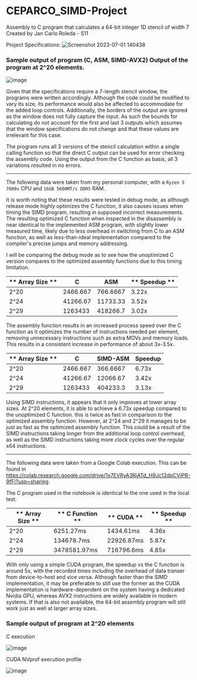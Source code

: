 # CEPARCO_SIMD-Project
Assembly to C program that calculates a 64-bit integer 1D stencil of width 7
Created by Jan Carlo Roleda - S11

Project Specifications:
![Screenshot 2023-07-01 140438](https://github.com/Bol3x/CEPARCO_SIMD-Project/assets/59347516/5fe9b7a8-ad38-4f46-8f79-1c7049f02d95)


### Sample output of program (C, ASM, SIMD-AVX2) Output of the program at 2^20 elements.
![image](https://github.com/Bol3x/CEPARCO_SIMD-Project/assets/59347516/c28d46ef-19aa-4b57-9c15-853addbbeb74)

Given that the specifications require a 7-length stencil window, the programs were written accordingly. 
Although the code could be modified to vary its size, its performance would also be affected to accommodate for the added loop controls. 
Additionally, the borders of the output are ignored as the window does not fully capture the input. 
As such the bounds for calculating do not account for the first and last 3 outputs
which assumes that the window specifications do not change and that these values are irrelevant for this case.

The program runs all 3 versions of the stencil calculation within a single calling function so that the direct C output can be used for error checking the assembly code. 
Using the output from the C function as basis, all 3 variations resulted in no errors. 

---
The following data were taken from my personal computer, with a `Ryzen 5 7600x` CPU and `16GB 5600MT/s DDR5` RAM.

It is worth noting that these results were tested in debug mode, as although release mode highly optimizes the C function, it also causes issues when timing the SIMD program, resulting in supposed incorrect measurements.
The resulting optimized C function when inspected in the disassembly is near identical to the implemented ASM program, with slightly lower measured time, likely due to less overhead in switching from C to an ASM function, as well as less-than-ideal implementation compared to the compiler's precise jumps and memory addressing.

I will be comparing the debug mode as to see how the unoptimized C version compares to the optimized assembly functions due to this timing limitation.

| **    Array Size   ** | C        | ASM      | **    Speedup   ** |
|-----------------------|----------|----------|--------------------|
|     2^20              | 2466.667 | 766.6667 | 3.22x              |
|     2^24              | 41266.67 | 11733.33 | 3.52x              |
|     2^29              | 1263433  | 418266.7 | 3.02x              |

The assembly function results in an increased process speed over the C function as it optimizes the number of instructions needed per element, removing unnecessary instructions such as extra MOVs and memory loads. This results in a consistent increase in performance of about 3x-3.5x.

| **    Array Size   ** | C        | SIMD-ASM | Speedup |
|-----------------------|----------|----------|---------|
|     2^20              | 2466.667 | 366.6667 | 6.73x   |
|     2^24              | 41266.67 | 12066.67 | 3.42x   |
|     2^29              | 1263433  | 404233.3 | 3.13x   |

Using SIMD instructions, it appears that it only improves at lower array sizes. At 2^20 elements, it is able to achieve a 6.73x speedup compared to the unoptimized C function. this is twice as fast in comparison to the optimized assembly function. However, at 2^24 and 2^29 it manages to be just as fast as the optimized assembly function. This could be a result of the SIMD instructions taking longer from the additional loop control overhead, as well as the SIMD instructions taking more clock cycles over the regular x64 instructions.

---
The following data were taken from a Google Colab execution. This can be found in https://colab.research.google.com/drive/1x7EVRyA3RiATd_H9Jc12dpCViPR-9fFi?usp=sharing.

The C program used in the notebook is identical to the one used in the local test.

| **    Array Size   ** | **    C Function   ** | **    CUDA   **   | **    Speedup   ** |
|-----------------------|-----------------------|-------------------|--------------------|
|     2^20              |     6251.27ms         |     1434.61ms     |     4.36x          |
|     2^24              |     134678.7ms        |     22926.87ms    |     5.87x          |
|     2^29              |     3478581.97ms      |     716796.6ms    |     4.85x          |

With only using a simple CUDA program, the speedup vs the C function is around 5x, with the recorded times including the overhead of data transer from device-to-host and vice versa. 
Although faster than the SIMD implementation, it may be preferable to still use the former as the CUDA implementation is hardware-dependent on the system having a dedicated Nvidia GPU, whereas AVX2 instructions are widely available in modern systems. If that is also not availalble, the 64-bit assembly program will still work just as well at larger array sizes.

### Sample output of program at 2^20 elements

C execution

![image](https://github.com/Bol3x/CEPARCO_SIMD-Project/assets/59347516/174d9d58-9846-43e7-bc10-71c1c9e3aeac)


CUDA NVprof execution profile

![image](https://github.com/Bol3x/CEPARCO_SIMD-Project/assets/59347516/b6740c3b-c0d6-4a53-a4ee-4fb311b963c2)



